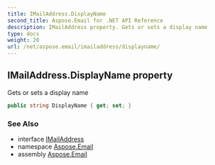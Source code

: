 ```yaml
---
title: IMailAddress.DisplayName
second_title: Aspose.Email for .NET API Reference
description: IMailAddress property. Gets or sets a display name
type: docs
weight: 20
url: /net/aspose.email/imailaddress/displayname/
---
```

## IMailAddress.DisplayName property

Gets or sets a display name

```csharp
public string DisplayName { get; set; }
```

### See Also

* interface [IMailAddress](../)
* namespace [Aspose.Email](../../imailaddress/)
* assembly [Aspose.Email](../../../)


